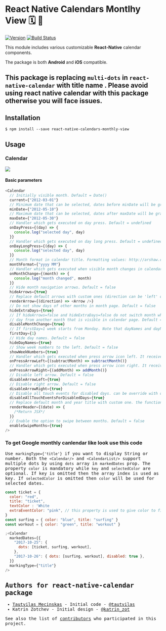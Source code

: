 # React Native Calendars Montlhy View 🗓️ 📆

[![Version](https://img.shields.io/npm/v/react-native-calendars.svg)](https://www.npmjs.com/package/react-native-calendars)
[![Build Status](https://travis-ci.org/wix/react-native-calendars.svg?branch=master)](https://travis-ci.org/wix/react-native-calendars)

This module includes various customizable **React-Native** calendar components.

The package is both **Android** and **iOS** compatible.

## This package is replacing `multi-dots` in `react-native-calendar` with title name . Please avoid using react native calendar with this package otherwise you will face issues.

## Installation

```
$ npm install --save react-native-calendars-monthly-view
```

## Usage

### Calendar

<kbd>
  <img src="https://github.com/wix-private/wix-react-native-calendar/blob/master/demo/calendar.gif?raw=true">
</kbd>

#### Basic parameters

```javascript
<Calendar
  // Initially visible month. Default = Date()
  current={"2012-03-01"}
  // Minimum date that can be selected, dates before minDate will be grayed out. Default = undefined
  minDate={"2012-05-10"}
  // Maximum date that can be selected, dates after maxDate will be grayed out. Default = undefined
  maxDate={"2012-05-30"}
  // Handler which gets executed on day press. Default = undefined
  onDayPress={(day) => {
    console.log("selected day", day)
  }}
  // Handler which gets executed on day long press. Default = undefined
  onDayLongPress={(day) => {
    console.log("selected day", day)
  }}
  // Month format in calendar title. Formatting values: http://arshaw.com/xdate/#Formatting
  monthFormat={"yyyy MM"}
  // Handler which gets executed when visible month changes in calendar. Default = undefined
  onMonthChange={(month) => {
    console.log("month changed", month)
  }}
  // Hide month navigation arrows. Default = false
  hideArrows={true}
  // Replace default arrows with custom ones (direction can be 'left' or 'right')
  renderArrow={(direction) => <Arrow />}
  // Do not show days of other months in month page. Default = false
  hideExtraDays={true}
  // If hideArrows=false and hideExtraDays=false do not switch month when tapping on greyed out
  // day from another month that is visible in calendar page. Default = false
  disableMonthChange={true}
  // If firstDay=1 week starts from Monday. Note that dayNames and dayNamesShort should still start from Sunday.
  firstDay={1}
  // Hide day names. Default = false
  hideDayNames={true}
  // Show week numbers to the left. Default = false
  showWeekNumbers={true}
  // Handler which gets executed when press arrow icon left. It receive a callback can go back month
  onPressArrowLeft={(subtractMonth) => subtractMonth()}
  // Handler which gets executed when press arrow icon right. It receive a callback can go next month
  onPressArrowRight={(addMonth) => addMonth()}
  // Disable left arrow. Default = false
  disableArrowLeft={true}
  // Disable right arrow. Default = false
  disableArrowRight={true}
  // Disable all touch events for disabled days. can be override with disableTouchEvent in markedDates
  disableAllTouchEventsForDisabledDays={true}
  // Replace default month and year title with custom one. the function receive a date as parameter.
  renderHeader={(date) => {
    /*Return JSX*/
  }}
  // Enable the option to swipe between months. Default = false
  enableSwipeMonths={true}
/>
```

### To get Google monthly canlendar like look use this code

<kbd>

<p></p>

Use `markingType={'title'}` if you want to display String or number. Both the `<Calendar/>` and `<CalendarList/>` support multiple dots by using `dots` array in `markedDates` prop.
The property `color` is mandatory while `key` and `selectedColor` are optional. If key is omitted then the array index is used as key. If `selectedColor` is omitted then `color` will be used for selected dates.

```javascript
const ticket = {
  color: "red",
  title: "ticket",
  textColor : 'White
  extraEventColor: "pink", // this property is used to give color to field with extra events log. Make use you pass this property to first event object
}
const surfing = { color: "blue", title: "surfing" }
const workout = { color: "green", title: "workout" }

;<Calendar
  markedDates={{
    "2017-10-25": {
      dots: [ticket, surfing, workout],
    },
    "2017-10-26": { dots: [surfing, workout], disabled: true },
  }}
  markingType={"title"}
/>
```

## Authors for react-native-calendar package

- [Tautvilas Mecinskas](https://github.com/tautvilas/) - Initial code - [@tautvilas](https://twitter.com/Tautvilas)
- Katrin Zotchev - Initial design - [@katrin_zot](https://twitter.com/katrin_zot)

See also the list of [contributors](https://github.com/wix/react-native-calendar-components/contributors) who participated in this project.
